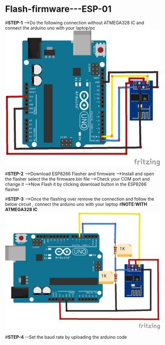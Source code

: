 # Flash-firmware---ESP-01

#**STEP-1**
-->Do the following connection without ATMEGA328 IC and connect the arduino uno with your laptop/pc
![img](flash-circuit.png)

#**STEP-2**
-->Download ESP8266 Flasher and firmware
-->Install and open the flasher select the the firmware.bin file
-->Check your COM port and change it
-->Now Flash it by clicking download button in the ESP8266 flasher

#**STEP-3**
-->Once the flashing over remove the connection and follow the below circuit , connect the arduino uno with your laptop
#**NOTE:WITH ATMEGA328 IC**
![img](esp-arduino.png)

#**STEP-4**
--Set the baud rate by uploading the arduino code 





